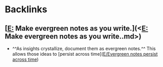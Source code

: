 
# Backlinks
## [[E:](<../[E:.md>) Make evergreen notes as you write.](<[E:](<../E:.md>) Make evergreen notes as you write..md>)
- ^^As insights crystallize, document them as evergreen notes.^^ This allows those ideas to [persist across time]([E/Evergreen notes persist across time](<../E/Evergreen notes persist across time.md>))

